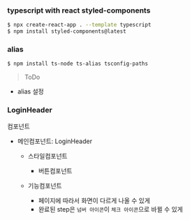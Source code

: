 ### typescript with react styled-components
```sh
$ npx create-react-app . --template typescript 
$ npm install styled-components@latest
```

### alias
```sh 
$ npm install ts-node ts-alias tsconfig-paths
```

>ToDo
- alias 설정


### LoginHeader
컴포넌트
- 메인컴포넌트: LoginHeader
    - 스타일컴포넌트
        - 버튼컴포넌트

    - 기능컴포넌트
        - 페이지에 따라서 화면이 다르게 나올 수 있게
        - 완료된 step은 `넘버 아이콘`이 `체크 아이콘`으로 바뀔 수 있게